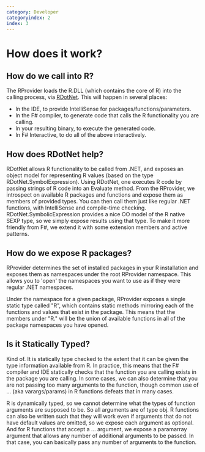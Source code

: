 ```yaml
---
category: Developer
categoryindex: 2
index: 3
---
```


# How does it work?

## How do we call into R?
The RProvider loads the R.DLL (which contains the core of R) into the calling process, via [RDotNet](http://rdotnet.codeplex.com/).  This will happen in several places:

* In the IDE, to provide IntelliSense for packages/functions/parameters.
* In the F# compiler, to generate code that calls the R functionality you are calling.
* In your resulting binary, to execute the generated code.
* In F# Interactive, to do all of the above interactively.

## How does RDotNet help?
RDotNet allows R functionality to be called from .NET, and exposes an object model for representing R values (based on the type RDotNet.SymbolExpression).  Using RDotNet, one executes R code by passing strings of R code into an Evaluate method.  From the RProvider, we introspect on available R packages and functions and expose them as members of provided types.  You can then call them just like regular .NET functions, with IntelliSense and compile-time checking.  RDotNet.SymbolicExpression provides a nice OO model of the R native SEXP type, so we simply expose results using that type.  To make it more friendly from F#, we extend it with some extension members and active patterns.

## How do we expose R packages?
RProvider determines the set of installed packages in your R installation and exposes them as namespaces under the root RProvider namespace.  This allows you to 'open' the namespaces you want to use as if they were regular .NET namespaces.

Under the namespace for a given package, RProvider exposes a single static type called "R", which contains static methods mirroring each of the functions and values that exist in the package.  This means that the members under "R." will be the union of available functions in all of the package namespaces you have opened.

## Is it Statically Typed?
Kind of.  It is statically type checked to the extent that it can be given the type information available from R.  In practice, this means that the F# compiler and IDE statically checks that the function you are calling exists in the package you are calling.  In some cases, we can also determine that you are not passing too many arguments to the function, though common use of ... (aka varargs/params) in R functions defeats that in many cases.

R is dynamically typed, so we cannot determine what the types of function arguments are supposed to be.  So all arguments are of type obj.  R functions can also be written such that they will work even if arguments that do not have default values are omitted, so we expose each argument as optional.  And for R functions that accept a ... argument, we expose a paramarray argument that allows any number of additional arguments to be passed.  In that case, you can basically pass any number of arguments to the function.